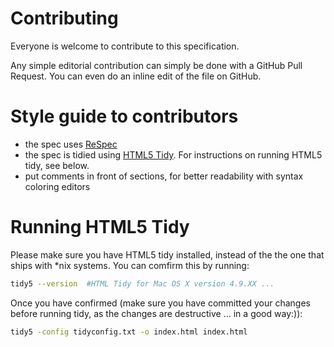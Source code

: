 # Contributing 

Everyone is welcome to contribute to this specification.

Any simple editorial contribution can simply be done with a GitHub Pull Request.
You can even do an inline edit of the file on GitHub.

# Style guide to contributors 

- the spec uses [ReSpec](https://www.w3.org/respec/) 
- the spec is tidied using [HTML5 Tidy](https://github.com/htacg/tidy-html5). For
instructions on running HTML5 tidy, see below.  
- put comments in front of sections, for better readability with
  syntax coloring editors


# Running HTML5 Tidy

Please make sure you have HTML5 tidy installed, instead of
the the one that  ships with *nix systems. You can comfirm this by running:

```bash 
tidy5 --version  #HTML Tidy for Mac OS X version 4.9.XX ...
```
Once you have confirmed (make sure you have committed your changes before
running tidy, as the changes are destructive ... in a good way:)):

```bash 
tidy5 -config tidyconfig.txt -o index.html index.html
```

